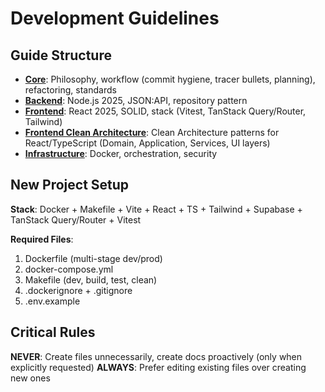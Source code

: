 # Development Guidelines

## Guide Structure
- **[Core](core-guidelines.md)**: Philosophy, workflow (commit hygiene, tracer bullets, planning), refactoring, standards
- **[Backend](backend-guidelines.md)**: Node.js 2025, JSON:API, repository pattern
- **[Frontend](frontend-guidelines.md)**: React 2025, SOLID, stack (Vitest, TanStack Query/Router, Tailwind)
- **[Frontend Clean Architecture](frontend-clean-architecture-guidelines.md)**: Clean Architecture patterns for React/TypeScript (Domain, Application, Services, UI layers)
- **[Infrastructure](infrastructure-guidelines.md)**: Docker, orchestration, security

## New Project Setup
**Stack**: Docker + Makefile + Vite + React + TS + Tailwind + Supabase + TanStack Query/Router + Vitest

**Required Files**:
1. Dockerfile (multi-stage dev/prod)
2. docker-compose.yml
3. Makefile (dev, build, test, clean)
4. .dockerignore + .gitignore
5. .env.example

## Critical Rules
**NEVER**: Create files unnecessarily, create docs proactively (only when explicitly requested)
**ALWAYS**: Prefer editing existing files over creating new ones